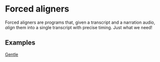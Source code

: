 # Forced aligners
Forced aligners are programs that, given a transcript and a narration audio, *align* them into a single transcript with precise timing. Just what we need!

## Examples
[Gentle](https://github.com/lowerquality/gentle)